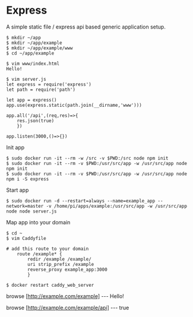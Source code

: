 # Express
A simple static file / express api based generic application setup.

```
$ mkdir ~/app
$ mkdir ~/app/example
$ mkdir ~/app/example/www
$ cd ~/app/example
```

```
$ vim www/index.html
Hello!
```

```
$ vim server.js
let express = require('express')
let path = require('path')

let app = express()
app.use(express.static(path.join(__dirname,'www')))

app.all('/api',(req,res)=>{
	res.json(true)
	})

app.listen(3000,()=>{})
```

Init app
```
$ sudo docker run -it --rm -w /src -v $PWD:/src node npm init
$ sudo docker run -it --rm -v $PWD:/usr/src/app -w /usr/src/app node npm init
$ sudo docker run -it --rm -v $PWD:/usr/src/app -w /usr/src/app node npm i -S express
```

Start app
```
$ sudo docker run -d --restart=always --name=example_app --network=master -v /home/pi/apps/example:/usr/src/app -w /usr/src/app node node server.js
```

Map app into your domain
```
$ cd ~
$ vim Caddyfile

# add this route to your domain
	route /example* {
		redir /example /example/
		uri strip_prefix /example
		reverse_proxy example_app:3000
		}
    
$ docker restart caddy_web_server
```

browse 	[http://example.com/example]  --- Hello!

browse	[http://example.com/example/api] --- true
